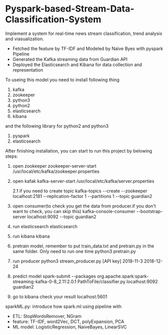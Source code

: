 # Pyspark-based-Stream-Data-Classification-System
Implement a system for real-time news stream classification, trend analysis and viasualization.

-	Fetched the feature by TF-IDF and Modeled by Naïve Byes with pyspark Pipeline
-	Generated the Kafka streaming data from Guardian API
-	Deployed the Elasticsearch and Kibana for data collection and representation

To useing this model you need to install following thing
1. kafka
2. zookeeper
3. python3
4. python2
5. elasticsearch
6. kibana

and the following library for python2 and python3
1. pyspark
2. elasticsearch

After finishing installation, you can start to run this project by belowing steps:

1. open zookeeper
	zookeeper-server-start /usr/local/etc/kafka/zookeeper.properties

2. open kafak
	kafka-server-start /usr/local/etc/kafka/server.properties

	2.1 if you need to create topic
		kafka-topics --create --zookeeper localhost:2181 --replication-factor 1 --partitions 1 --topic guardian2

3. open consumer(to check you get the data from producer.if you don't want to check, you can skip this)
	kafka-console-consumer --bootstrap-server localhost:9092 --topic guardian2

4. run elasticsearch
	elasticsearch

5. run kibana
	kibana

6. pretrain model, remember to put train_data.txt and pretrain.py in the same folder. Only need to run one time
	python3 pretrain.py

7. run producer
	python3 stream_producer.py [API key] 2018-11-3 2018-12-24

8. predict model
	spark-submit --packages org.apache.spark:spark-streaming-kafka-0-8_2.11:2.0.1 PathToFile/classifier.py localhost:9092 guardian2

9. go to kibana check your result
	localhost:5601



sparkML.py: introduce how spark.ml using pipeline with 
- ETL: StopWordsRemover, NGram
- feature: TF-IDF, word2Vec, DCT, polyExpansion, PCA
- ML model: LogisticRegression, NaiveBayes, LinearSVC
